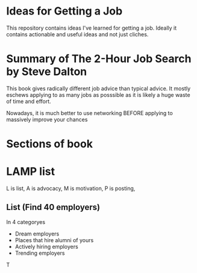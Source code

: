 # Ideas for Getting a Job
This repository contains ideas I've learned for getting a job. Ideally it contains actionable and useful ideas and not just cliches.



# Summary of The 2-Hour Job Search by Steve Dalton

This book gives radically different job advice than typical advice. It mostly eschews applying to as many jobs as posssible as it is likely a huge waste of time and effort.

Nowadays, it is much better to use networking BEFORE applying to massively improve your chances

# Sections of book

# LAMP list

L is list, A is advocacy, M is motivation, P is posting, 
## List (Find 40 employers)
In 4 categoryes
* Dream employers
* Places that hire alumni of yours
* Actively hiring employers
* Trending employers

T

